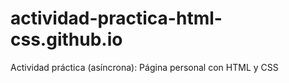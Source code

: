 # actividad-practica-html-css.github.io
Actividad práctica (asíncrona): Página personal con HTML y CSS
